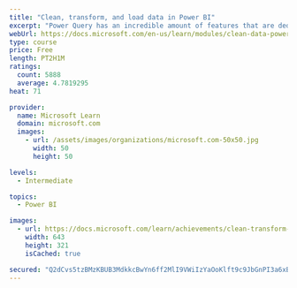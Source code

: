 ```yaml
---
title: "Clean, transform, and load data in Power BI"
excerpt: "Power Query has an incredible amount of features that are dedicated to helping you clean and prepare your data for analysis. You will learn how to simplify a complicated model, change data types, rename objects, and pivot data. You will also learn how to profile columns so that you know which columns have the valuable data that you’re seeking for deeper analytics."
webUrl: https://docs.microsoft.com/en-us/learn/modules/clean-data-power-bi/
type: course
price: Free
length: PT2H1M
ratings:
  count: 5888
  average: 4.7819295
heat: 71

provider:
  name: Microsoft Learn
  domain: microsoft.com
  images:
    - url: /assets/images/organizations/microsoft.com-50x50.jpg
      width: 50
      height: 50

levels:
  - Intermediate

topics:
  - Power BI

images:
  - url: https://docs.microsoft.com/learn/achievements/clean-transform-and-load-data-in-power-bi-social.png
    width: 643
    height: 321
    isCached: true

secured: "Q2dCvs5tzBMzKBUB3MdkkcBwYn6ff2MlI9VWiIzYaOoKlft9c9JbGnPI3a6xBlB9DUo4tPORym1jIUefsv84tNp1Qd6W3HEfni7tAWeIHuUte2p8oUEZq6VNELxBz84XlH5S1Rr0JXrSJSUXSodEkPpMGJ6ql1Z/GddiuvaZftTGo1kT781/pdhZN0TqUDne/q2kdqAtcApHUb2TcP2XEDmXznQCTj7WZgV/uO7ZK0Cm580k6QLEN1aLIcY+5O65CzZa8y7muT+uJk5EquhWO4ujm3a7cI4Nud4mkxfYgTkZJc/x5fSb2NzpRUls3Ez9ejgYB/IINWcYCH7I6ArLou/h26R8nxjLWatr1H4tY0xO2VCNOjLcj0oGJ1EkfBJDynI+bMOUpJTxwMKmTajqEvYYF4/GwLw+TmatVgIjXc8=;I/cCR4A17T6Q2gDik3FZ+Q=="
---
```


